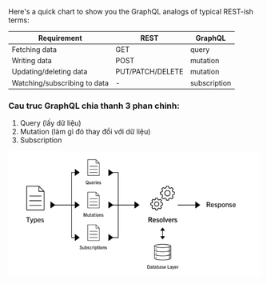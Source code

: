 Here's a quick chart to show you the GraphQL analogs of typical REST-ish terms:


| Requirement                  | REST             | GraphQL    |
| ---------------------------- | -----------------|------------|
| Fetching data                | GET              |query       |
| Writing data                 | POST             |mutation    |
| Updating/deleting data       | PUT/PATCH/DELETE |mutation    |
| Watching/subscribing to data | -                |subscription|



### Cau truc GraphQL chia thanh 3 phan chinh:

1. Query (lấy dữ liệu)
2. Mutation (làm gì đó thay đổi với dữ liệu)
3. Subscription

![graphQL structure](../../Assets/graphql_structure.png "graphQL structure")
